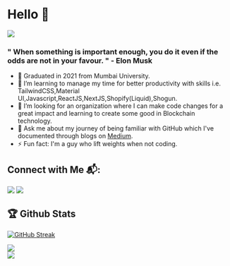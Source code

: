 # Hello 👋
 ![](https://komarev.com/ghpvc/?username=Virajj28&color=blue&style=plastic)
### " When something is important enough, you do it even if the odds are not in your favour. " - Elon Musk
- 🔭 Graduated in 2021 from Mumbai University.
- 🌱 I’m learning to manage my time for better productivity with skills i.e. TailwindCSS,Material UI,Javascript,ReactJS,NextJS,Shopify(Liquid),Shogun.
- 🤔 I’m looking for an organization where I can make code changes for a great impact and learning to create some good in Blockchain technology.
- 💬 Ask me about my journey of being familiar with GitHub which I've documented through blogs on [Medium](https://viraj28j.medium.com/). 
- ⚡ Fun fact: I'm a guy who lift weights when not coding.

## Connect with Me 📬:
<p align="left">
 <a href = "https://www.linkedin.com/in/viraj-jadhav-b717121b7/"><img src="https://img.icons8.com/fluent/36/000000/linkedin.png"></a> 
 <a href = "https://twitter.com/VirajJa83062455?s=09/"><img src="https://img.icons8.com/fluent/36/000000/twitter.png"></a>
 </p>
 
 ## 🏆 Github Stats
 
 <div>
 
  [![GitHub Streak](http://github-readme-streak-stats.herokuapp.com?user=Virajj28&theme=dark&date_format=j%20M%5B%20Y%5D)](https://git.io/streak-stats)

  <img src="https://github-readme-stats.vercel.app/api?username=Virajj28&&show_icons=true&title_color=88c0d0&icon_color=a3be8c&text_color=88c0d0&bg_color=2e3440">
 
 </div>
 
 <img src="https://activity-graph.herokuapp.com/graph?username=Virajj28&bg_color=2B213A&color=E5289E&line=DA5B0B&point=E1E8EB"> 
 
<!-- ![snake gif](https://github.com/Virajj28/Virajj28/blob/output/github-contribution-grid-snake.gif) -->
